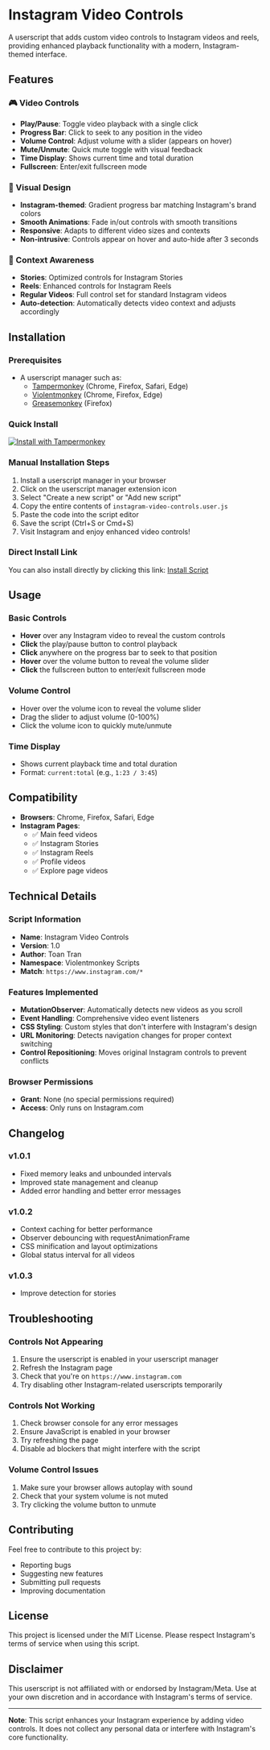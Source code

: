 # Instagram Video Controls

A userscript that adds custom video controls to Instagram videos and reels, providing enhanced playback functionality with a modern, Instagram-themed interface.

## Features

### 🎮 Video Controls
- **Play/Pause**: Toggle video playback with a single click
- **Progress Bar**: Click to seek to any position in the video
- **Volume Control**: Adjust volume with a slider (appears on hover)
- **Mute/Unmute**: Quick mute toggle with visual feedback
- **Time Display**: Shows current time and total duration
- **Fullscreen**: Enter/exit fullscreen mode

### 🎨 Visual Design
- **Instagram-themed**: Gradient progress bar matching Instagram's brand colors
- **Smooth Animations**: Fade in/out controls with smooth transitions
- **Responsive**: Adapts to different video sizes and contexts
- **Non-intrusive**: Controls appear on hover and auto-hide after 3 seconds

### 📱 Context Awareness
- **Stories**: Optimized controls for Instagram Stories
- **Reels**: Enhanced controls for Instagram Reels
- **Regular Videos**: Full control set for standard Instagram videos
- **Auto-detection**: Automatically detects video context and adjusts accordingly

## Installation

### Prerequisites
- A userscript manager such as:
  - [Tampermonkey](https://www.tampermonkey.net/) (Chrome, Firefox, Safari, Edge)
  - [Violentmonkey](https://violentmonkey.github.io/) (Chrome, Firefox, Edge)
  - [Greasemonkey](https://www.greasespot.net/) (Firefox)

### Quick Install
[![Install with Tampermonkey](https://img.shields.io/badge/Install%20with-Tampermonkey-blue?style=for-the-badge&logo=tampermonkey)](https://github.com/ttoan12/instagram-video-controls/raw/refs/heads/main/instagram-video-controls.user.js)

### Manual Installation Steps
1. Install a userscript manager in your browser
2. Click on the userscript manager extension icon
3. Select "Create a new script" or "Add new script"
4. Copy the entire contents of `instagram-video-controls.user.js`
5. Paste the code into the script editor
6. Save the script (Ctrl+S or Cmd+S)
7. Visit Instagram and enjoy enhanced video controls!

### Direct Install Link
You can also install directly by clicking this link: [Install Script](https://github.com/ttoan12/instagram-video-controls/raw/refs/heads/main/instagram-video-controls.user.js)

## Usage

### Basic Controls
- **Hover** over any Instagram video to reveal the custom controls
- **Click** the play/pause button to control playback
- **Click** anywhere on the progress bar to seek to that position
- **Hover** over the volume button to reveal the volume slider
- **Click** the fullscreen button to enter/exit fullscreen mode

### Volume Control
- Hover over the volume icon to reveal the volume slider
- Drag the slider to adjust volume (0-100%)
- Click the volume icon to quickly mute/unmute

### Time Display
- Shows current playback time and total duration
- Format: `current:total` (e.g., `1:23 / 3:45`)

## Compatibility

- **Browsers**: Chrome, Firefox, Safari, Edge
- **Instagram Pages**: 
  - ✅ Main feed videos
  - ✅ Instagram Stories
  - ✅ Instagram Reels
  - ✅ Profile videos
  - ✅ Explore page videos

## Technical Details

### Script Information
- **Name**: Instagram Video Controls
- **Version**: 1.0
- **Author**: Toan Tran
- **Namespace**: Violentmonkey Scripts
- **Match**: `https://www.instagram.com/*`

### Features Implemented
- **MutationObserver**: Automatically detects new videos as you scroll
- **Event Handling**: Comprehensive video event listeners
- **CSS Styling**: Custom styles that don't interfere with Instagram's design
- **URL Monitoring**: Detects navigation changes for proper context switching
- **Control Repositioning**: Moves original Instagram controls to prevent conflicts

### Browser Permissions
- **Grant**: None (no special permissions required)
- **Access**: Only runs on Instagram.com

## Changelog

### v1.0.1
- Fixed memory leaks and unbounded intervals
- Improved state management and cleanup
- Added error handling and better error messages

### v1.0.2
- Context caching for better performance
- Observer debouncing with requestAnimationFrame
- CSS minification and layout optimizations
- Global status interval for all videos

### v1.0.3
- Improve detection for stories

## Troubleshooting

### Controls Not Appearing
1. Ensure the userscript is enabled in your userscript manager
2. Refresh the Instagram page
3. Check that you're on `https://www.instagram.com`
4. Try disabling other Instagram-related userscripts temporarily

### Controls Not Working
1. Check browser console for any error messages
2. Ensure JavaScript is enabled in your browser
3. Try refreshing the page
4. Disable ad blockers that might interfere with the script

### Volume Control Issues
1. Make sure your browser allows autoplay with sound
2. Check that your system volume is not muted
3. Try clicking the volume button to unmute

## Contributing

Feel free to contribute to this project by:
- Reporting bugs
- Suggesting new features
- Submitting pull requests
- Improving documentation

## License

This project is licensed under the MIT License. Please respect Instagram's terms of service when using this script.

## Disclaimer

This userscript is not affiliated with or endorsed by Instagram/Meta. Use at your own discretion and in accordance with Instagram's terms of service.

---

**Note**: This script enhances your Instagram experience by adding video controls. It does not collect any personal data or interfere with Instagram's core functionality.
